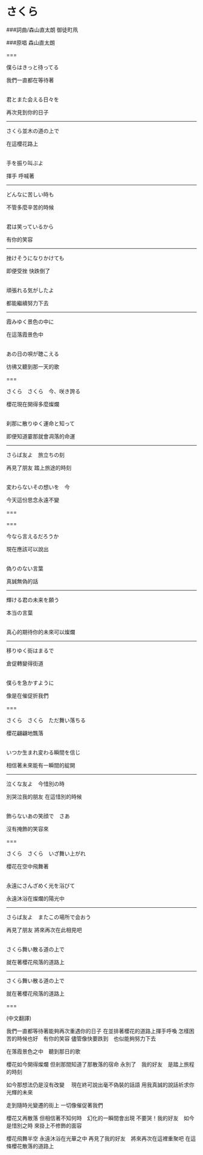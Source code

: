 
#  さくら

###詞曲/森山直太朗  御徒町凧

###原唱 森山直太朗


===

僕らはきっと待ってる

我們一直都在等待著
<br/><br/>


君とまた会える日々を

再次見到你的日子

---

さくら並木の道の上で

在這櫻花路上
<br/><br/>


手を振り叫ぶよ

揮手 呼喊著

---

どんなに苦しい時も

不管多麼辛苦的時候
<br/><br/>


君は笑っているから

有你的笑容


---

挫けそうになりかけても

即便受挫 快跌倒了
<br/><br/>

頑張れる気がしたよ

都能繼續努力下去


---

霞みゆく景色の中に　

在這落霞景色中
<br/><br/>

あの日の唄が聴こえる

彷彿又聽到那一天的歌


===

さくら　さくら　今、咲き誇る

櫻花現在開得多麼燦爛
<br/><br/>

刹那に散りゆく運命と知って

即便知道霎那就會凋落的命運

---

さらば友よ　旅立ちの刻

再見了朋友 踏上旅途的時刻
<br/><br/>


変わらないその想いを　今

今天這份思念永遠不變

===

===

今なら言えるだろうか

現在應該可以說出
<br/><br/>

偽りのない言葉

真誠無偽的話

---

輝ける君の未来を願う

本当の言葉
<br/><br/>

真心的期待你的未來可以燦爛

---

移りゆく街はまるで

倉促轉變得街道
<br/><br/>

僕らを急かすように

像是在催促折我們

===

さくら　さくら　ただ舞い落ちる

櫻花翩翩地飄落
<br/><br/>


いつか生まれ変わる瞬間を信じ

相信著未來能有一瞬間的綻開

---

泣くな友よ　今惜別の時

別哭泣我的朋友 在這惜別的時候
<br/><br/>


飾らないあの笑顔で　さあ

沒有掩飾的笑容來


===

さくら　さくら　いざ舞い上がれ

櫻花在空中飛舞著
<br/><br/>

永遠にさんざめく光を浴びて

永遠沐浴在燦爛的陽光中

---

さらば友よ　またこの場所で会おう

再見了朋友 將來再次在此相見吧
<br/><br/>

さくら舞い散る道の上で

就在著櫻花飛落的道路上

---

さくら舞い散る道の上で

就在著櫻花飛落的道路上

===

(中文翻譯)

我們一直都等待著能夠再次重遇你的日子
在並排著櫻花的道路上揮手呼喚
怎樣困苦的時候也好　有你的笑容
儘管像快要跌到　也似能夠努力下去

在落霞景色之中　聽到那日的歌

櫻花如今開得燦爛
但剎那間知道了那散落的宿命
永別了　我的好友　是踏上旅程的時刻

如今那想法仍是沒有改變　
現在終可說出毫不偽裝的話語
用我真誠的說話祈求你光輝的未來

走到隨時光變遷的街上
一切像催促著我們

櫻花又再散落
但相信著不知何時　幻化的一瞬間會出現
不要哭！我的好友　如今是惜別之時
來掛上不修飾的面容

櫻花飛舞半空
永遠沐浴在光華之中
再見了我的好友　將來再次在這裡重聚吧
在這條櫻花散落的道路上
